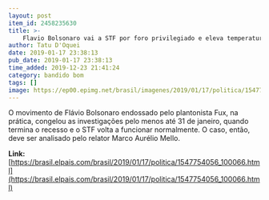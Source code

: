 ```yaml
---
layout: post
item_id: 2458235630
title: >-
    Flavio Bolsonaro vai a STF por foro privilegiado e eleva temperatura da crise Queiroz
author: Tatu D'Oquei
date: 2019-01-17 23:38:13
pub_date: 2019-01-17 23:38:13
time_added: 2019-12-23 21:41:24
category: bandido bom
tags: []
image: https://ep00.epimg.net/brasil/imagenes/2019/01/17/politica/1547754056_100066_1547758059_rrss_normal.jpg
---
```


O movimento de Flávio Bolsonaro endossado pelo plantonista Fux, na prática, congelou as investigações pelo menos até 31 de janeiro, quando termina o recesso e o STF volta a funcionar normalmente. O caso, então, deve ser analisado pelo relator Marco Aurélio Mello.

**Link:** [https://brasil.elpais.com/brasil/2019/01/17/politica/1547754056_100066.html](https://brasil.elpais.com/brasil/2019/01/17/politica/1547754056_100066.html)

